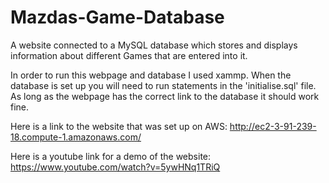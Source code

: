 # Mazdas-Game-Database
A website connected to a MySQL database which stores and displays information about different Games that are entered into it.

In order to run this webpage and database I used xammp. When the database is set up you will need to run statements in the 'initialise.sql' file. As long as the webpage has the correct link to the database it should work fine. 

Here is a link to the website that was set up on AWS: http://ec2-3-91-239-18.compute-1.amazonaws.com/ 

Here is a youtube link for a demo of the website: https://www.youtube.com/watch?v=5ywHNq1TRiQ
